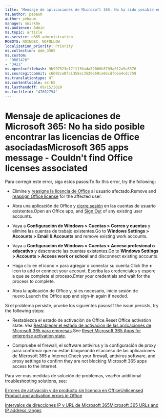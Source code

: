 ```yaml
---
title: 'Mensaje de aplicaciones de Microsoft 365: No ha sido posible encontrar las licencias de Office asociadas'
ms.author: pebaum
author: pebaum
manager: mnirkhe
ms.audience: Admin
ms.topic: article
ms.service: o365-administration
ROBOTS: NOINDEX, NOFOLLOW
localization_priority: Priority
ms.collection: Adm_O365
ms.custom:
- "9001426"
- "3421"
ms.openlocfilehash: 9b997523e17f1130ada52006b5709a012a5c6376
ms.sourcegitcommit: c6692ce0fa1358ec3529e59ca0ecdfdea4cdc759
ms.translationtype: HT
ms.contentlocale: es-ES
ms.lasthandoff: 09/15/2020
ms.locfileid: "47802794"
---
```

# <a name="microsoft-365-apps-message---couldnt-find-office-licenses-associated"></a><span data-ttu-id="2c7ed-102">Mensaje de aplicaciones de Microsoft 365: No ha sido posible encontrar las licencias de Office asociadas</span><span class="sxs-lookup"><span data-stu-id="2c7ed-102">Microsoft 365 apps message - Couldn't find Office licenses associated</span></span>

<span data-ttu-id="2c7ed-103">Para corregir este error, siga estos pasos:</span><span class="sxs-lookup"><span data-stu-id="2c7ed-103">To fix this error, try the following:</span></span>

- <span data-ttu-id="2c7ed-104">Elimine y [reasigne la licencia de Office](https://docs.microsoft.com/microsoft-365/admin/manage/assign-licenses-to-users) al usuario afectado.</span><span class="sxs-lookup"><span data-stu-id="2c7ed-104">Remove and [reassign Office license](https://docs.microsoft.com/microsoft-365/admin/manage/assign-licenses-to-users) for the affected user.</span></span>

- <span data-ttu-id="2c7ed-105">Abra una aplicación de Office y [cierre sesión](https://support.office.com/article/sign-out-of-office-5a20dc11-47e9-4b6f-945d-478cb6d92071) en las cuentas de usuario existentes.</span><span class="sxs-lookup"><span data-stu-id="2c7ed-105">Open an Office app, and [Sign Out](https://support.office.com/article/sign-out-of-office-5a20dc11-47e9-4b6f-945d-478cb6d92071) of any existing user accounts.</span></span>

- <span data-ttu-id="2c7ed-106">Vaya a **Configuración de Windows > Cuentas > Correo y cuentas** y elimine las cuentas de trabajo existentes.</span><span class="sxs-lookup"><span data-stu-id="2c7ed-106">Go to **Windows Settings > Accounts > Email & Accounts** and remove existing work accounts.</span></span>

- <span data-ttu-id="2c7ed-107">Vaya a **Configuración de Windows > Cuentas > Acceso profesional o educativo** y desconecte las cuentas existentes.</span><span class="sxs-lookup"><span data-stu-id="2c7ed-107">Go to **Windows Settings > Accounts > Access work or school** and disconnect existing accounts.</span></span>

- <span data-ttu-id="2c7ed-108">Haga clic en el icono **+** para agregar o conectar su cuenta.</span><span class="sxs-lookup"><span data-stu-id="2c7ed-108">Click the **+** icon to add or connect your account.</span></span> <span data-ttu-id="2c7ed-109">Escriba las credenciales y espere a que se complete el proceso.</span><span class="sxs-lookup"><span data-stu-id="2c7ed-109">Enter your credentials and wait for the process to complete.</span></span>

- <span data-ttu-id="2c7ed-110">Abra la aplicación de Office y, si es necesario, inicie sesión de nuevo.</span><span class="sxs-lookup"><span data-stu-id="2c7ed-110">Launch the Office app and sign-in again if needed.</span></span>

<span data-ttu-id="2c7ed-111">Si el problema persiste, pruebe los siguientes pasos:</span><span class="sxs-lookup"><span data-stu-id="2c7ed-111">If the issue persists, try the following steps:</span></span>

- <span data-ttu-id="2c7ed-112">Restablezca el estado de activación de Office.</span><span class="sxs-lookup"><span data-stu-id="2c7ed-112">Reset Office activation state.</span></span> <span data-ttu-id="2c7ed-113">Vea [Restablecer el estado de activación de las aplicaciones de Microsoft 365 para empresas](https://docs.microsoft.com/office365/troubleshoot/activation/reset-office-365-proplus-activation-state).</span><span class="sxs-lookup"><span data-stu-id="2c7ed-113">See [Reset Microsoft 365 Apps for enterprise activation state](https://docs.microsoft.com/office365/troubleshoot/activation/reset-office-365-proplus-activation-state).</span></span>

- <span data-ttu-id="2c7ed-114">Compruebe el firewall, el software antivirus y la configuración de proxy para confirmar que no están bloqueando el acceso de las aplicaciones de Microsoft 365 a Internet.</span><span class="sxs-lookup"><span data-stu-id="2c7ed-114">Check your firewall, antivirus software, and proxy settings to confirm they are not blocking Microsoft 365 apps access to the Internet.</span></span> 

<span data-ttu-id="2c7ed-115">Para ver más medidas de solución de problemas, vea:</span><span class="sxs-lookup"><span data-stu-id="2c7ed-115">For additional troubleshooting solutions, see:</span></span>

[<span data-ttu-id="2c7ed-116">Errores de activación y de producto sin licencia en Office</span><span class="sxs-lookup"><span data-stu-id="2c7ed-116">Unlicensed Product and activation errors in Office</span></span>](https://support.office.com/Article/0d23d3c0-c19c-4b2f-9845-5344fedc4380?wt.mc_id=Alchemy_ClientDIA)

[<span data-ttu-id="2c7ed-117">Intervalos de direcciones IP y URL de Microsoft 365</span><span class="sxs-lookup"><span data-stu-id="2c7ed-117">Microsoft 365 URLs and IP address ranges</span></span>](https://docs.microsoft.com/office365/enterprise/urls-and-ip-address-ranges)
